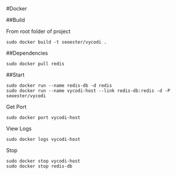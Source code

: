 #Docker

##Build

From root folder of project

	sudo docker build -t seoester/vycodi .

##Dependencies

	sudo docker pull redis

##Start

	sudo docker run --name redis-db -d redis
	sudo docker run --name vycodi-host --link redis-db:redis -d -P seoester/vycodi

Get Port

	sudo docker port vycodi-host

View Logs

	sudo docker logs vycodi-host

Stop

	sudo docker stop vycodi-host
	sudo docker stop redis-db
